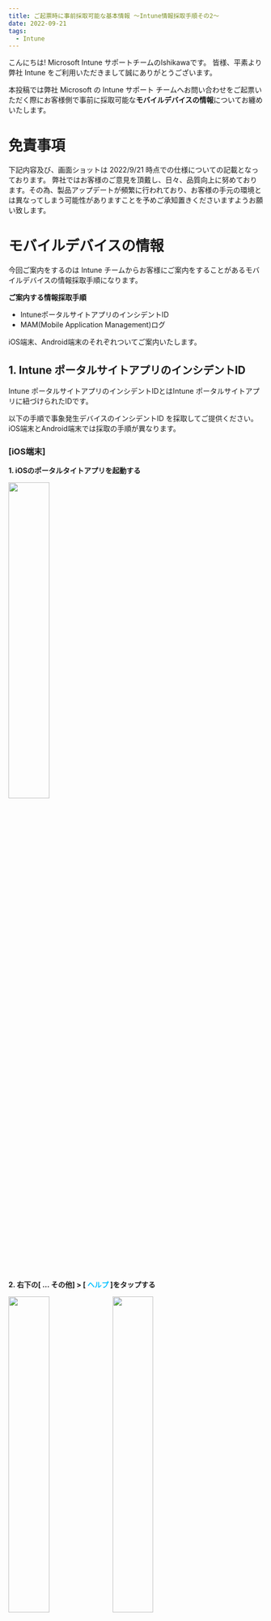 ```yaml
---
title: ご起票時に事前採取可能な基本情報 ～Intune情報採取手順その2～
date: 2022-09-21
tags:
  - Intune
---
```


こんにちは! Microsoft Intune サポートチームのIshikawaです。
皆様、平素より弊社 Intune をご利用いただきまして誠にありがとうございます。

本投稿では弊社 Microsoft の Intune サポート チームへお問い合わせをご起票いただく際にお客様側で事前に採取可能な**モバイルデバイスの情報**についてお纏めいたします。

# 免責事項
下記内容及び、画面ショットは 2022/9/21 時点での仕様についての記載となっております。
弊社ではお客様のご意見を頂戴し、日々、品質向上に努めております。その為、製品アップデートが頻繁に行われており、お客様の手元の環境とは異なってしまう可能性がありますことを予めご承知置きくださいますようお願い致します。


# モバイルデバイスの情報
今回ご案内をするのは Intune チームからお客様にご案内をすることがあるモバイルデバイスの情報採取手順になります。

**ご案内する情報採取手順**
* IntuneポータルサイトアプリのインシデントID
* MAM(Mobile Application Management)ログ

iOS端末、Android端末のそれぞれついてご案内いたします。

## 1. Intune ポータルサイトアプリのインシデントID
Intune ポータルサイトアプリのインシデントIDとはIntune ポータルサイトアプリに紐づけられたIDです。

以下の手順で事象発生デバイスのインシデントID を採取してご提供ください。iOS端末とAndroid端末では採取の手順が異なります。

### [iOS端末]
**1. iOSのポータルタイトアプリを起動する**

<img src="./20220913_02/ios_01.PNG" width="40%">


**2. 右下の[ … その他] > [<font color="DeepSkyBlue"> ヘルプ </font>]をタップする**

<img src="./20220913_02/ios_02.PNG" width="40%">  <img src="./20220913_02/ios_03.PNG" width="40%">

**3. [ヘルプの取得] 画面にて使用しているインシデントIDを確認する**

<img src="./20220913_02/ios_04.PNG" width="40%">



### [Android端末]
**1. Androidのポータルサイトアプリを起動する**

<img src="./20220913_02/and_00.png" width="40%">

**2. 左上の[ 三 ] > [ ヘルプ ] をタップする**

<img src="./20220913_02/and_02.png" width="40%">　<img src="./20220913_02/and_03.png" width="40%">

**3. [ ログの送信 ]をタップする**
<img src="./20220913_02/and_04.png" width="40%">

**4. [ ログのみ送信 ]をタップし、インシデントIDを確認する**
<img src="./20220913_02/and_05.png" width="40%">　<img src="./20220913_02/and_01.png" width="40%">

<参考>
Android アプリ ログを Microsoft に送信する < https://docs.microsoft.com/ja-jp/mem/intune/user-help/send-logs-to-microsoft-android?source=recommendations#send-logs >


## 2. MAM ( Mobile Application Management )
MAM ( Mobile Application Management )ログとはモバイルアプリ管理に関する操作情報の記録です。
a
以下の手順で事象発生デバイスのMAMログ を採取してご提供ください。iOS端末とAndroid端末では採取の手順が異なります。

### [iOS端末]

**1. iOSのMicrosoft Edgeアプリを起動する**

<img src="./20220913_02/IMG_7358.PNG" width="40%">

**2. [検索またはWebアドレスを入力]タブにて、”about:intunehelp” と入力する**

<img src="./20220913_02/IMG_7360.PNG" width="40%">

**3. [Intune診断]画面にて、[開始する]をクリックする**

<img src="./20220913_02/IMG_7364.PNG" width="40%"> 

**4. [Intune診断の収集]画面にて、参照IDを確認する**

<img src="./20220913_02/IMG_7363.PNG" width="40%">



### [Android端末]
Android端末の場合、MAMログとIntune ポータルサイトアプリのインシデントIDは同一となります。1. Intune ポータルサイトアプリのインシデントID [Android端末]と同様の手順でMAMログをご確認いただけます。

**1. Androidのポータルタイトアプリを起動する**

<img src="./20220913_02/and_00.png" width="40%">

**2. 左上の[ 三 ] > [ ヘルプ ] をタップする**

<img src="./20220913_02/and_02.png" width="40%">　<img src="./20220913_02/and_03.png" width="40%">

**3. [ ログの送信 ]をタップする**
<img src="./20220913_02/and_04.png" width="40%">

**4. [ ログのみ送信 ]をタップし、MAMログ (インシデントID) を確認する**
<img src="./20220913_02/and_05.png" width="40%">　<img src="./20220913_02/and_01.png" width="40%">

*(注) Microsoft 製品以外のアプリの場合、アプリごとにログが出力される可能性がございますので、各ベンダー様に確認いただく場合がございます。

<参考>
Android アプリ ログを Microsoft に送信する < https://docs.microsoft.com/ja-jp/mem/intune/user-help/send-logs-to-microsoft-android?source=recommendations#send-logs >

IOSとAndroidに Edge を使用してマネージド アプリ ログにアクセスする< https://docs.microsoft.com/ja-jp/mem/intune/apps/manage-microsoft-edge#use-edge-for-ios-and-android-to-access-managed-app-logs >


### 最後に
日々弊社の Intune  をご利用頂きありがとうございます。
本記事、または Intuneに関しましてご不明点等ございましたら、お気兼ねなくIntune サポートチームの担当者へお問い合わせください。

本記事でのご案内事項は以上となります。ご一読頂きありがとうございました。
ご参考になりましたら幸いです !